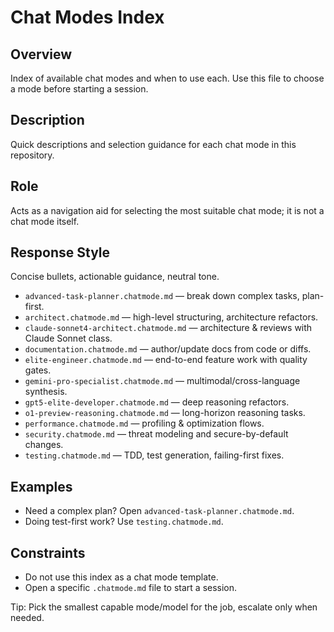 # Chat Modes Index

## Overview

Index of available chat modes and when to use each. Use this file to choose a
mode before starting a session.

## Description

Quick descriptions and selection guidance for each chat mode in this repository.

## Role

Acts as a navigation aid for selecting the most suitable chat mode; it is not a
chat mode itself.

## Response Style

Concise bullets, actionable guidance, neutral tone.

- `advanced-task-planner.chatmode.md` — break down complex tasks, plan-first.
- `architect.chatmode.md` — high-level structuring, architecture refactors.
- `claude-sonnet4-architect.chatmode.md` — architecture & reviews with Claude Sonnet class.
- `documentation.chatmode.md` — author/update docs from code or diffs.
- `elite-engineer.chatmode.md` — end-to-end feature work with quality gates.
- `gemini-pro-specialist.chatmode.md` — multimodal/cross-language synthesis.
- `gpt5-elite-developer.chatmode.md` — deep reasoning refactors.
- `o1-preview-reasoning.chatmode.md` — long-horizon reasoning tasks.
- `performance.chatmode.md` — profiling & optimization flows.
- `security.chatmode.md` — threat modeling and secure-by-default changes.
- `testing.chatmode.md` — TDD, test generation, failing-first fixes.

## Examples

- Need a complex plan? Open `advanced-task-planner.chatmode.md`.
- Doing test-first work? Use `testing.chatmode.md`.

## Constraints

- Do not use this index as a chat mode template.
- Open a specific `.chatmode.md` file to start a session.

Tip: Pick the smallest capable mode/model for the job, escalate only when needed.
